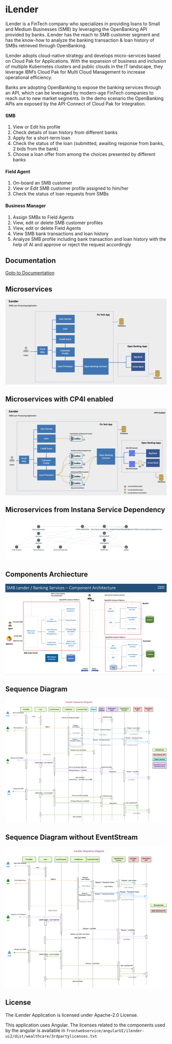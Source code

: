 # iLender

iLender is a FinTech company who specializes in providing loans to Small and Medium Businesses (SMB) by leveraging the OpenBanking API provided by banks. iLender has the reach to SMB customer segment and has the know-how to analyze the banking transaction & loan history of SMBs retrieved through OpenBanking.

iLender adopts cloud-native strategy and develops micro-services based on Cloud Pak for Applications. With the expansion of business and inclusion of multiple Kubernetes clusters and public clouds in the IT landscape, they leverage IBM’s Cloud Pak for Multi Cloud Management to increase operational efficiency.

Banks are adopting OpenBanking to expose the banking services through an API, which can be leveraged by modern-age FinTech companies to reach out to new market segments. In the demo scenario the OpenBanking APIs are exposed by the API-Connect of Cloud Pak for Integration.

#### SMB
1.   View or Edit his profile
2.   Check details of loan history from different banks
3.   Apply for a short-term loan
4.   Check the status of the loan (submitted, awaiting response from banks, 2 bids from the bank)
5.   Choose a loan offer from among the choices presented by different banks

#### Field Agent
1.   On-board an SMB customer
2.   View or Edit SMB customer profile assigned to him/her
3.   Check the status of loan requests from SMBs

#### Business Manager
1.   Assign SMBs to Field Agents
2.   View, edit or delete SMB customer profiles
3.   View, edit or delete Field Agents
4.   View SMB bank transactions and loan history
5.   Analyze SMB profile including bank transaction and loan history with the help of AI and approve or reject the request accordingly

## Documentation

[Goto to Documentation ](docs) 

## Microservices

<img src="docs/design/iLender-Microservices.png">

## Microservices with CP4I enabled

<img src="docs/design/iLender-Microservices-cp4i.png">

## Microservices from Instana Service Dependency

<img src="docs/design/iLender-Instana-service-dependency.png">


## Components Archiecture

<img src="docs/design/iLender-ComponentArchiecture.png">

## Sequence Diagram

<img src="docs/design/iLender-Sequence.png">

## Sequence Diagram without EventStream

<img src="docs/design/iLender-Sequence-simple.png">

## License

The iLender Application is licensed under Apache-2.0 License.

This application uses Angular. The licenses related to the components used by the angular is available in `frontwebservice/angularUI/ilender-ui2/dist/wealthcare/3rdpartylicenses.txt`


